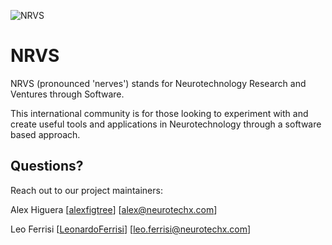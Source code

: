 ![NRVS](https://github.com/NeuroTechX/NRVS/assets/3487193/9373775a-8bb4-48e7-a439-c5fb5f02c7ab)

# NRVS
NRVS (pronounced 'nerves') stands for Neurotechnology Research and Ventures through Software.

This international community is for those looking to experiment with and create useful tools and applications in Neurotechnology through a software based approach.


## Questions?

Reach out to our project maintainers:

Alex Higuera [[alexfigtree](https://github.com/alexfigtree)] [alex@neurotechx.com]

Leo Ferrisi [[LeonardoFerrisi](https://github.com/LeonardoFerrisi)] [leo.ferrisi@neurotechx.com]
